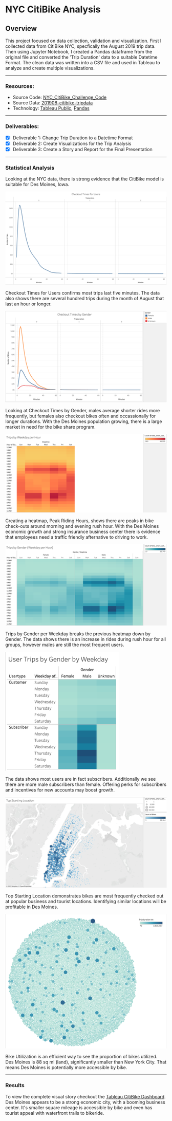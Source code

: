 # NYC CitiBike Analysis 

## Overview
This project focused on data collection, validation and visualization. First I collected data from CitiBike NYC, specfically the August 2019 trip data. Then using Jupyter Notebook, I created a Pandas dataframe from the original file and converted the 'Trip Duration' data to a suitable Datetime Format. The clean data was written into a CSV file and used in Tableau to analyze and create multiple visualizations. 

------
### Resources:
* Source Code: [NYC_CitiBike_Challenge_Code](NYC_CitiBike_Challenge_Starter_Code.ipynb)
* Source Data: [201908-citibike-tripdata](https://s3.amazonaws.com/tripdata/201908-citibike-tripdata.csv.zip)
* Technology: [Tableau Public](https://public.tableau.com/app/discover), [Pandas](https://pandas.pydata.org/docs/index.html)

---
### Deliverables:
- [x] Deliverable 1: Change Trip Duration to a Datetime Format
- [x] Deliverable 2: Create Visualizations for the Trip Analysis
- [x] Deliverable 3: Create a Story and Report for the Final Presentation

---
### Statistical Analysis
Looking at the NYC data, there is strong evidence that the CitiBike model is suitable for Des Moines, Iowa.  

![Checkout Times for Users](https://github.com/caseygomez/bikesharing/blob/main/Visuals/CheckoutTime:Users.png)

Checkout Times for Users confirms most trips last five minutes. The data also shows there are several hundred trips during the month of August that last an hour or longer.  

![Checkout Times by Gender](https://github.com/caseygomez/bikesharing/blob/main/Visuals/CheckoutTime:Gender.png)

Looking at Checkout Times by Gender, males average shorter rides more frequently, but females also checkout bikes often and occassionally for longer durations. With the Des Moines population growing, there is a large market in need for the bike share program. 

![Trips by Weekday per Hour](https://github.com/caseygomez/bikesharing/blob/main/Visuals/Weekday:Hour.png)

Creating a heatmap, Peak Riding Hours, shows there are peaks in bike check-outs around morning and evening rush hour. With the Des Moines economic growth and strong insurance business center there is evidence that employees need a traffic friendly afternative to driving to work. 

![Trips by Gender per Weekday](https://github.com/caseygomez/bikesharing/blob/main/Visuals/Gender:Weekday:Hour.png)

Trips by Gender per Weekday breaks the previous heatmap down by Gender. The data shows there is an increase in rides during rush hour for all groups, however males are still the most frequent users. 

![User Trips by Gender](https://github.com/caseygomez/bikesharing/blob/main/Visuals/User:Gender:Weekday.png)

The data shows most users are in fact subscribers. Additionally we see there are more male subscribers than female. Offering perks for subscribers and incentives for new accounts may boost growth. 

![Top Starting Location](https://github.com/caseygomez/bikesharing/blob/main/Visuals/StartingLocation.png) 

Top Starting Location demonstrates bikes are most frequently checked out at popular business and tourist locations. Identifying similar locations will be profitable in Des Moines. 

![Bike Utilization](https://github.com/caseygomez/bikesharing/blob/main/Visuals/BikeUtilization.png)

Bike Utilization is an efficient way to see the proportion of bikes utilized. Des Moines is 88 sq mi (land), significantly smaller than New York City. That means Des Moines is potentially more accessible by bike.

---
### Results
To view the complete visual story checkout the [Tableau CitiBike Dashboard](https://public.tableau.com/views/NYCCitibikeAnalysis_16710565441080/NYCCitibikeAnalysis?:language=en-US&:display_count=n&:origin=viz_share_link). Des Moines appears to be a strong economic city, with a booming business center. It's smaller square mileage is accessible by bike and even has tourist appeal with waterfront trails to bikeride. 

